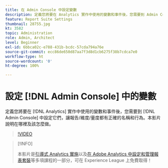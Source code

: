 ```yaml
---
title: 在 Admin Console 中設定變數
description: 定義您將要在 Analytics 實作中使用的變數和事件後，您需要到 Admin Console 中設定它們，讓報告/維度/量度都有正確的名稱和行為。本影片說明在哪裡及該怎麼做。
feature: Report Suite Settings
thumbnail: 28755.jpg
kt: 3582
topic: Administration
role: Admin, Architect
level: Beginner
exl-id: 6bbca02c-e788-431b-bcdc-57cda794a76e
source-git-commit: ecc86de650d87aa7f3d8d1cb6275f38b7cdca7e0
workflow-type: ht
source-wordcount: '0'
ht-degree: 100%

---
```


# 設定 [!DNL Admin Console] 中的變數

定義您將要在 [!DNL Analytics] 實作中使用的變數和事件後，您需要到 [!DNL Admin Console] 中設定它們，讓報告/維度/量度都有正確的名稱和行為。本影片說明在哪裡及該怎麼做。

>[!VIDEO](https://video.tv.adobe.com/v/28755/?quality=12&learn=on)

>[!INFO]
>
> 本影片是[引導式 Analytics 實施](https://experienceleague.adobe.com/?recommended=Analytics-D-1-2019.1)以及[在 Adobe Analytics 中設定和管理報表套裝](https://experienceleague.adobe.com/?recommended=Analytics-A-1-2021.1.administration)等多項課程的一部分，可在 Experience League 上免費取得！
